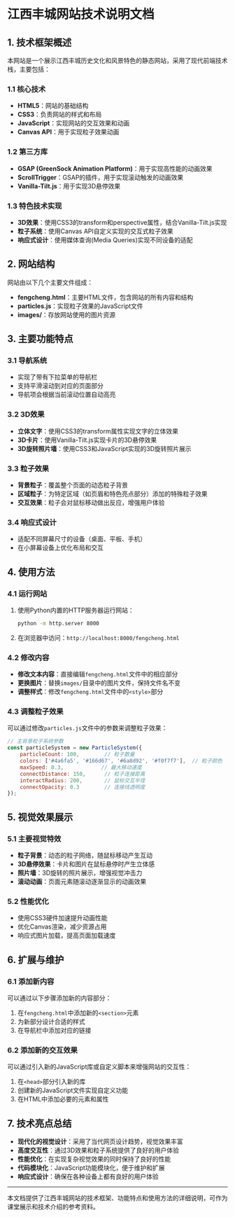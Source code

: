 # 江西丰城网站技术说明文档

## 1. 技术框架概述

本网站是一个展示江西丰城历史文化和风景特色的静态网站，采用了现代前端技术栈，主要包括：

### 1.1 核心技术

- **HTML5**：网站的基础结构
- **CSS3**：负责网站的样式和布局
- **JavaScript**：实现网站的交互效果和动画
- **Canvas API**：用于实现粒子效果动画

### 1.2 第三方库

- **GSAP (GreenSock Animation Platform)**：用于实现高性能的动画效果
- **ScrollTrigger**：GSAP的插件，用于实现滚动触发的动画效果
- **Vanilla-Tilt.js**：用于实现3D悬停效果

### 1.3 特色技术实现

- **3D效果**：使用CSS3的transform和perspective属性，结合Vanilla-Tilt.js实现
- **粒子系统**：使用Canvas API自定义实现的交互式粒子效果
- **响应式设计**：使用媒体查询(Media Queries)实现不同设备的适配

## 2. 网站结构

网站由以下几个主要文件组成：

- **fengcheng.html**：主要HTML文件，包含网站的所有内容和结构
- **particles.js**：实现粒子效果的JavaScript文件
- **images/**：存放网站使用的图片资源

## 3. 主要功能特点

### 3.1 导航系统

- 实现了带有下拉菜单的导航栏
- 支持平滑滚动到对应的页面部分
- 导航项会根据当前滚动位置自动高亮

### 3.2 3D效果

- **立体文字**：使用CSS3的transform属性实现文字的立体效果
- **3D卡片**：使用Vanilla-Tilt.js实现卡片的3D悬停效果
- **3D旋转照片墙**：使用CSS3和JavaScript实现的3D旋转照片展示

### 3.3 粒子效果

- **背景粒子**：覆盖整个页面的动态粒子背景
- **区域粒子**：为特定区域（如页眉和特色亮点部分）添加的特殊粒子效果
- **交互效果**：粒子会对鼠标移动做出反应，增强用户体验

### 3.4 响应式设计

- 适配不同屏幕尺寸的设备（桌面、平板、手机）
- 在小屏幕设备上优化布局和交互

## 4. 使用方法

### 4.1 运行网站

1. 使用Python内置的HTTP服务器运行网站：
   ```bash
   python -m http.server 8000
   ```

2. 在浏览器中访问：`http://localhost:8000/fengcheng.html`

### 4.2 修改内容

- **修改文本内容**：直接编辑`fengcheng.html`文件中的相应部分
- **更换图片**：替换`images/`目录中的图片文件，保持文件名不变
- **调整样式**：修改`fengcheng.html`文件中的`<style>`部分

### 4.3 调整粒子效果

可以通过修改`particles.js`文件中的参数来调整粒子效果：

```javascript
// 主背景粒子系统参数
const particleSystem = new ParticleSystem({
    particleCount: 100,        // 粒子数量
    colors: ['#4a6fa5', '#166d67', '#6a8d92', '#f0f7f7'],  // 粒子颜色
    maxSpeed: 0.3,            // 最大移动速度
    connectDistance: 150,      // 粒子连接距离
    interactRadius: 200,       // 鼠标交互半径
    connectOpacity: 0.3        // 连接线透明度
});
```

## 5. 视觉效果展示

### 5.1 主要视觉特效

- **粒子背景**：动态的粒子网络，随鼠标移动产生互动
- **3D悬停效果**：卡片和图片在鼠标悬停时产生立体感
- **照片墙**：3D旋转的照片展示，增强视觉冲击力
- **滚动动画**：页面元素随滚动逐渐显示的动画效果

### 5.2 性能优化

- 使用CSS3硬件加速提升动画性能
- 优化Canvas渲染，减少资源占用
- 响应式图片加载，提高页面加载速度

## 6. 扩展与维护

### 6.1 添加新内容

可以通过以下步骤添加新的内容部分：

1. 在`fengcheng.html`中添加新的`<section>`元素
2. 为新部分设计合适的样式
3. 在导航栏中添加对应的链接

### 6.2 添加新的交互效果

可以通过引入新的JavaScript库或自定义脚本来增强网站的交互性：

1. 在`<head>`部分引入新的库
2. 创建新的JavaScript文件实现自定义功能
3. 在HTML中添加必要的元素和属性

## 7. 技术亮点总结

- **现代化的视觉设计**：采用了当代网页设计趋势，视觉效果丰富
- **高度交互性**：通过3D效果和粒子系统提供了良好的用户体验
- **性能优化**：在实现复杂视觉效果的同时保持了良好的性能
- **代码模块化**：JavaScript功能模块化，便于维护和扩展
- **响应式设计**：确保在各种设备上都有良好的用户体验

---

本文档提供了江西丰城网站的技术框架、功能特点和使用方法的详细说明，可作为课堂展示和技术介绍的参考资料。